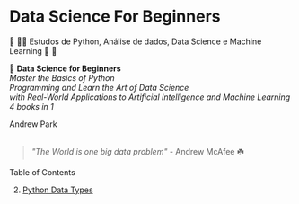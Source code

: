 # Data Science For Beginners
:black_flag: :rainbow_flag: Estudos de Python, Análise de dados, Data Science e Machine Learning :muscle:	:brain:

:notebook_with_decorative_cover:
**Data Science for Beginners** <br />
*Master the Basics of Python<br />
Programming and Learn the Art of Data Science <br /> with Real-World Applications to Artificial Intelligence and Machine Learning <br />
4 books in 1*

Andrew Park
<br />
<br />
>*"The World is one big data problem"* - Andrew McAfee :shamrock:


Table of Contents

2. [Python Data Types](https://github.com/PisciesProgramming/DataScience-ForBeginners/blob/main/2_PythonDataTypes_.ipynb)

